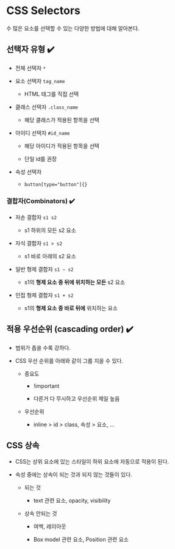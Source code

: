 # CSS Selectors

수 많은 요소를 선택할 수 있는 다양한 방법에 대해 알아본다.

## 선택자 유형 ✔️

- 전체 선택자 `*`

- 요소 선택자 `tag_name`

    - HTML 태그를 직접 선택

- 클래스 선택자 `.class_name`

    - 해당 클래스가 적용된 항목을 선택

- 아이디 선택자 `#id_name`

    - 해당 아이디가 적용된 항목을 선택

    - 단일 id를 권장

- 속성 선택자

    - `button[type="button"]{}`

### 결합자(Combinators) ✔️

- 자손 결합자 `s1 s2`

    - s1 하위의 모든 s2 요소

- 자식 결합자 `s1 > s2`

    - s1 바로 아래의 s2 요소

- 일반 형제 결합자 `s1 ~ s2`

    - s1의 **형제 요소 중 뒤에 위치하는 모든** s2 요소

- 인접 형제 결합자 `s1 + s2`

    - s1의 **형제 요소 중 바로 뒤에** 위치하는 요소

## 적용 우선순위 (cascading order) ✔️

- 범위가 좁을 수록 강하다.

- CSS 우선 순위를 아래와 같이 그룹 지을 수 있다.

    - 중요도

        - !important

        - 다른거 다 무시하고 우선순위 제일 높음

    - 우선순위

        - inline > id > class, 속성 > 요소, ...

## CSS 상속

- CSS는 상위 요소에 있는 스타일이 하위 요소에 자동으로 적용이 된다.

- 속성 중에는 상속이 되는 것과 되지 않는 것들이 있다.

    - 되는 것

        - text 관련 요소, opacity, visibility

    - 상속 안되는 것

        - 여백, 레이아웃

        - Box model 관련 요소, Position 관련 요소